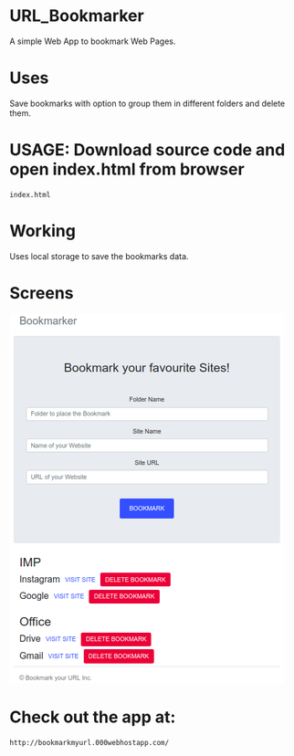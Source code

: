 # URL_Bookmarker
A simple Web App to bookmark Web Pages.
 
# Uses
Save bookmarks with option to group them in different folders and delete them.
 
# USAGE: Download source code and open index.html from browser
    index.html

# Working
Uses local storage to save the bookmarks data.

# Screens
![alt text](https://github.com/TonyJosi97/URL_Bookmarker/blob/master/meta/screen.png) 

# Check out the app at:
    http://bookmarkmyurl.000webhostapp.com/





